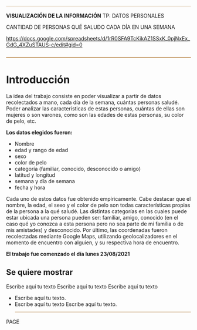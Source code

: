 ﻿

![header line](Aspose.Words.a172b767-ba9d-4574-93ce-7516891c5864.001.png)

**VISUALIZACIÓN DE LA INFORMACIÓN**
TP: DATOS PERSONALES

CANTIDAD DE PERSONAS QUÉ SALUDO CADA DÍA EN UNA SEMANA

<https://docs.google.com/spreadsheets/d/1rR0SFA9TcKikAZ1SSxK_0pjNxEx_GdG_4XZuSTAUS-c/edit#gid=0>

![línea horizontal](Aspose.Words.a172b767-ba9d-4574-93ce-7516891c5864.002.png)
# **Introducción**
La idea del trabajo consiste en poder visualizar a partir de datos recolectados a mano, cada día de la semana, cuántas personas saludé. Poder analizar las características de estas personas, cuántas de ellas son mujeres o son varones, como son las edades de estas personas, su color de pelo, etc.

**Los datos elegidos fueron:** 

- Nombre	
- edad y rango de edad
- sexo	
- color de pelo	
- categoría (familiar, conocido, desconocido o amigo)
- latitud y longitud	
- semana y día de semana	
- fecha y hora

Cada uno de estos datos fue obtenido empíricamente. Cabe destacar que el nombre, la edad, el sexo y el color de pelo son todas características propias de la persona a la qué saludé. Las distintas categorías en las cuales puede estar ubicada una persona pueden ser: familiar, amigo, conocido (en el caso qué yo conozca a esta persona pero no sea parte de mi familia o de mis amistades) y desconocido. Por último, las coordenadas fueron recolectadas mediante Google Maps, utilizando geolocalizadores en el momento de encuentro con alguien, y su respectiva hora de encuentro.

**El trabajo fue comenzado el día lunes 23/08/2021**
## **Se quiere mostrar**
Escribe aquí tu texto Escribe aquí tu texto Escribe aquí tu texto 

- Escribe aquí tu texto.
- Escribe aquí tu texto Escribe aquí tu texto.
![footer line](Aspose.Words.a172b767-ba9d-4574-93ce-7516891c5864.001.png)

PAGE
